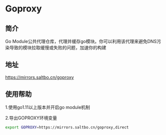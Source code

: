 # Goproxy


## 简介
Go Module公共代理仓库，代理并缓存go模块。你可以利用该代理来避免DNS污染导致的模块拉取缓慢或失败的问题，加速你的构建


## 地址
https://mirrors.saltbo.cn/goproxy


## 使用帮助
1.使用go1.11以上版本并开启go module机制

2.导出GOPROXY环境变量

```bash
export GOPROXY=https://mirrors.saltbo.cn/goproxy,direct
```